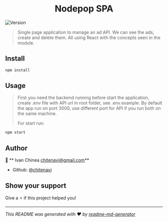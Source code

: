 <h1 align="center"> Nodepop SPA </h1>
<p>
  <img alt="Version" src="https://img.shields.io/badge/version-1.0.0-blue.svg?cacheSeconds=2592000" />
</p>

> Single page application to manage an ad API. We can see the ads, create and delete them. All using React with the concepts seen in the module.

## Install

```sh
npm install
```

## Usage

> First you need the backend running before start the application, create .env file with API url in root folder, see .env.example.
> By default the app run on port 3000, use different port for API if you run both on the same machine.
>
> For start run:

```sh
npm start
```

## Author

👤 ** Ivan Chinea <chitenavi@gmail.com>**

- Github: [@chitenavi](https://github.com/chitenavi)

## Show your support

Give a ⭐️ if this project helped you!

---

_This README was generated with ❤️ by [readme-md-generator](https://github.com/kefranabg/readme-md-generator)_
